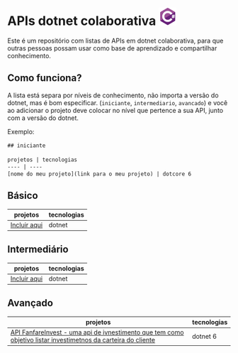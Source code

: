 # APIs dotnet colaborativa  <img src="https://raw.githubusercontent.com/devicons/devicon/master/icons/csharp/csharp-original.svg" alt="csharp" width="40" height="40"/> </a> 
Este é um repositório com listas de APIs em dotnet colaborativa, para que outras pessoas possam usar como base de aprendizado e compartilhar conhecimento.

## Como funciona?

A lista está separa por níveis de conhecimento, não importa a versão do dotnet, mas é bom especificar. (`iniciante`, `intermediario`, `avancado`) e você ao adicionar o projeto deve colocar no nível que pertence a sua API, junto com a versão do dotnet.

Exemplo:

```
## iniciante

projetos | tecnologias
---- | ----
[nome do meu projeto](link para o meu projeto) | dotcore 6
```


## Básico

projetos | tecnologias
---- | ----
[Incluir aqui](#) | dotnet 

## Intermediário

projetos | tecnologias
---- | ----
[Incluir aqui](#) | dotnet 

## Avançado

projetos | tecnologias
---- | ----
[API FanfareInvest - uma api de ivnestimento que tem como objetivo listar investimetnos da carteira do cliente](https://github.com/JessicaNathany/api-fanfareInvest) | dotnet 6

